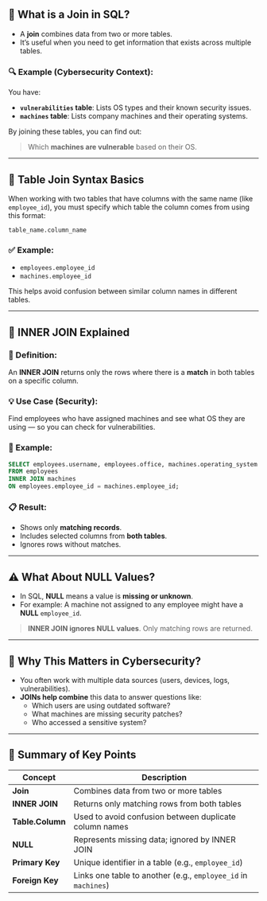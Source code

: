 ## 📌 What is a Join in SQL?

- A **join** combines data from two or more tables.
- It’s useful when you need to get information that exists across multiple tables.

### 🔍 Example (Cybersecurity Context):
You have:
- **`vulnerabilities` table**: Lists OS types and their known security issues.
- **`machines` table**: Lists company machines and their operating systems.

By joining these tables, you can find out:
> Which **machines are vulnerable** based on their OS.

---

## 🧠 Table Join Syntax Basics

When working with two tables that have columns with the same name (like `employee_id`), you must specify which table the column comes from using this format:

```
table_name.column_name
```

### ✅ Example:
- `employees.employee_id`
- `machines.employee_id`

This helps avoid confusion between similar column names in different tables.

---

## 🔗 INNER JOIN Explained

### 📝 Definition:
An **INNER JOIN** returns only the rows where there is a **match** in both tables on a specific column.

### 💡 Use Case (Security):
Find employees who have assigned machines and see what OS they are using — so you can check for vulnerabilities.

### 🧪 Example:
```sql
SELECT employees.username, employees.office, machines.operating_system
FROM employees
INNER JOIN machines
ON employees.employee_id = machines.employee_id;
```

### 📋 Result:
- Shows only **matching records**.
- Includes selected columns from **both tables**.
- Ignores rows without matches.

---

## ⚠️ What About NULL Values?

- In SQL, **NULL** means a value is **missing or unknown**.
- For example: A machine not assigned to any employee might have a **NULL** `employee_id`.

> **INNER JOIN ignores NULL values**. Only matching rows are returned.

---

## 🎯 Why This Matters in Cybersecurity?

- You often work with multiple data sources (users, devices, logs, vulnerabilities).
- **JOINs help combine** this data to answer questions like:
  - Which users are using outdated software?
  - What machines are missing security patches?
  - Who accessed a sensitive system?

---

## 📝 Summary of Key Points

| Concept             | Description |
|---------------------|-------------|
| **Join**            | Combines data from two or more tables |
| **INNER JOIN**      | Returns only matching rows from both tables |
| **Table.Column**    | Used to avoid confusion between duplicate column names |
| **NULL**            | Represents missing data; ignored by INNER JOIN |
| **Primary Key**     | Unique identifier in a table (e.g., `employee_id`) |
| **Foreign Key**     | Links one table to another (e.g., `employee_id` in `machines`) |

